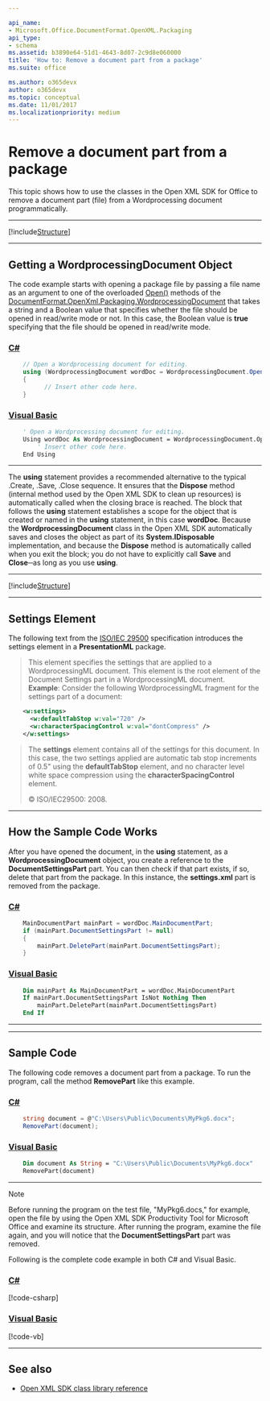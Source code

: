 ```yaml
---

api_name:
- Microsoft.Office.DocumentFormat.OpenXML.Packaging
api_type:
- schema
ms.assetid: b3890e64-51d1-4643-8d07-2c9d8e060000
title: 'How to: Remove a document part from a package'
ms.suite: office

ms.author: o365devx
author: o365devx
ms.topic: conceptual
ms.date: 11/01/2017
ms.localizationpriority: medium
---
```

# Remove a document part from a package

This topic shows how to use the classes in the Open XML SDK for
Office to remove a document part (file) from a Wordprocessing document
programmatically.



--------------------------------------------------------------------------------
[!include[Structure](../includes/word/packages-and-document-parts.md)]


---------------------------------------------------------------------------------
## Getting a WordprocessingDocument Object
The code example starts with opening a package file by passing a file
name as an argument to one of the overloaded [Open()](https://learn.microsoft.com/dotnet/api/documentformat.openxml.packaging.wordprocessingdocument.open) methods of the [DocumentFormat.OpenXml.Packaging.WordprocessingDocument](https://learn.microsoft.com/dotnet/api/documentformat.openxml.packaging.wordprocessingdocument)
that takes a string and a Boolean value that specifies whether the file
should be opened in read/write mode or not. In this case, the Boolean
value is **true** specifying that the file
should be opened in read/write mode.

### [C#](#tab/cs-0)
```csharp
    // Open a Wordprocessing document for editing.
    using (WordprocessingDocument wordDoc = WordprocessingDocument.Open(document, true))
    {
          // Insert other code here.
    }
```

### [Visual Basic](#tab/vb-0)
```vb
    ' Open a Wordprocessing document for editing.
    Using wordDoc As WordprocessingDocument = WordprocessingDocument.Open(document, True)
        ' Insert other code here.
    End Using
```
***


The **using** statement provides a recommended
alternative to the typical .Create, .Save, .Close sequence. It ensures
that the **Dispose** method (internal method
used by the Open XML SDK to clean up resources) is automatically called
when the closing brace is reached. The block that follows the **using** statement establishes a scope for the
object that is created or named in the **using** statement, in this case **wordDoc**. Because the **WordprocessingDocument** class in the Open XML SDK
automatically saves and closes the object as part of its **System.IDisposable** implementation, and because
the **Dispose** method is automatically called
when you exit the block; you do not have to explicitly call **Save** and **Close**─as
long as you use **using**.


---------------------------------------------------------------------------------

[!include[Structure](../includes/word/structure.md)]

--------------------------------------------------------------------------------
## Settings Element
The following text from the [ISO/IEC
29500](https://www.iso.org/standard/71691.html) specification
introduces the settings element in a **PresentationML** package.

> This element specifies the settings that are applied to a
> WordprocessingML document. This element is the root element of the
> Document Settings part in a WordprocessingML document.   
> **Example**:
> Consider the following WordprocessingML fragment for the settings part
> of a document:

```xml
    <w:settings>
      <w:defaultTabStop w:val="720" />
      <w:characterSpacingControl w:val="dontCompress" />
    </w:settings>
```

> The **settings** element contains all of the
> settings for this document. In this case, the two settings applied are
> automatic tab stop increments of 0.5" using the **defaultTabStop** element, and no character level
> white space compression using the **characterSpacingControl** element. 
> 
> © ISO/IEC29500: 2008.


--------------------------------------------------------------------------------
## How the Sample Code Works
After you have opened the document, in the **using** statement, as a **WordprocessingDocument** object, you create a
reference to the **DocumentSettingsPart** part.
You can then check if that part exists, if so, delete that part from the
package. In this instance, the **settings.xml**
part is removed from the package.

### [C#](#tab/cs-1)
```csharp
    MainDocumentPart mainPart = wordDoc.MainDocumentPart;
    if (mainPart.DocumentSettingsPart != null)
    {
        mainPart.DeletePart(mainPart.DocumentSettingsPart);
    }
```

### [Visual Basic](#tab/vb-1)
```vb
    Dim mainPart As MainDocumentPart = wordDoc.MainDocumentPart
    If mainPart.DocumentSettingsPart IsNot Nothing Then
        mainPart.DeletePart(mainPart.DocumentSettingsPart)
    End If
```
***


--------------------------------------------------------------------------------
## Sample Code
The following code removes a document part from a package. To run the
program, call the method **RemovePart** like
this example.

### [C#](#tab/cs-2)
```csharp
    string document = @"C:\Users\Public\Documents\MyPkg6.docx";
    RemovePart(document);
```

### [Visual Basic](#tab/vb-2)
```vb
    Dim document As String = "C:\Users\Public\Documents\MyPkg6.docx"
    RemovePart(document)
```
***

> [!NOTE]
> Before running the program on the test file, &quot;MyPkg6.docs,&quot; for example, open the file by using the Open XML SDK Productivity Tool for Microsoft Office and examine its structure. After running the program, examine the file again, and you will notice that the **DocumentSettingsPart** part was removed.

Following is the complete code example in both C\# and Visual Basic.

### [C#](#tab/cs)
[!code-csharp[](../../samples/word/remove_a_part_from_a_package/cs/Program.cs)]

### [Visual Basic](#tab/vb)
[!code-vb[](../../samples/word/remove_a_part_from_a_package/vb/Program.vb)]

--------------------------------------------------------------------------------
## See also


- [Open XML SDK class library reference](/office/open-xml/open-xml-sdk)
